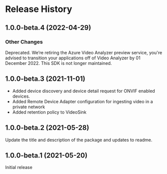 # Release History

## 1.0.0-beta.4 (2022-04-29)

### Other Changes

Deprecated. We’re retiring the Azure Video Analyzer preview service, you're advised to transition your applications off of Video Analyzer by 01 December 2022. This SDK is not longer maintained.

## 1.0.0-beta.3 (2021-11-01)

- Added device discovery and device detail request for ONVIF enabled devices.
- Added Remote Device Adapter configuration for ingesting video in a private network
- Added retention policy to VideoSink

## 1.0.0-beta.2 (2021-05-28)

Update the title and description of the package and updates to readme.

## 1.0.0-beta.1 (2021-05-20)

Initial release
